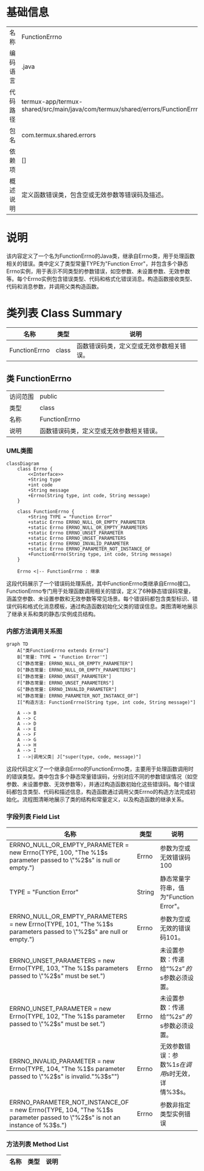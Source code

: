# 基础信息

|      |      |
|------|------|
| 名称 | FunctionErrno |
| 编码语言 | .java |
| 代码路径 | termux-app/termux-shared/src/main/java/com/termux/shared/errors/FunctionErrno.java |
| 包名 | com.termux.shared.errors |
| 依赖项 | [] |
| 概述说明 | 定义函数错误类，包含空或无效参数等错误码及描述。 |

# 说明

该内容定义了一个名为FunctionErrno的Java类，继承自Errno类，用于处理函数相关的错误。类中定义了类型常量TYPE为"Function Error"，并包含多个静态Errno实例，用于表示不同类型的参数错误，如空参数、未设置参数、无效参数等。每个Errno实例包含错误类型、代码和格式化错误消息。构造函数接收类型、代码和消息参数，并调用父类构造函数。

# 类列表 Class Summary

| 名称   | 类型  | 说明 |
|-------|------|-------------|
| FunctionErrno | class | 函数错误码类，定义空或无效参数相关错误。 |



## 类 FunctionErrno

|      |      |
|------|------|
| 访问范围 | public |
| 类型 | class |
| 名称 | FunctionErrno |
| 说明 | 函数错误码类，定义空或无效参数相关错误。 |


### UML类图

```mermaid
classDiagram
    class Errno {
        <<Interface>>
        +String type
        +int code
        +String message
        +Errno(String type, int code, String message)
    }

    class FunctionErrno {
        +String TYPE = "Function Error"
        +static Errno ERRNO_NULL_OR_EMPTY_PARAMETER
        +static Errno ERRNO_NULL_OR_EMPTY_PARAMETERS
        +static Errno ERRNO_UNSET_PARAMETER
        +static Errno ERRNO_UNSET_PARAMETERS
        +static Errno ERRNO_INVALID_PARAMETER
        +static Errno ERRNO_PARAMETER_NOT_INSTANCE_OF
        +FunctionErrno(String type, int code, String message)
    }

    Errno <|-- FunctionErrno : 继承
```

这段代码展示了一个错误码处理系统，其中FunctionErrno类继承自Errno接口。FunctionErrno专门用于处理函数调用相关的错误，定义了6种静态错误码常量，涵盖空参数、未设置参数和无效参数等常见场景。每个错误码都包含类型标识、错误代码和格式化消息模板，通过构造函数初始化父类的错误信息。类图清晰地展示了继承关系和类的静态/实例成员结构。


### 内部方法调用关系图

```mermaid
graph TD
    A["类FunctionErrno extends Errno"]
    B["常量: TYPE = 'Function Error'"]
    C["静态常量: ERRNO_NULL_OR_EMPTY_PARAMETER"]
    D["静态常量: ERRNO_NULL_OR_EMPTY_PARAMETERS"]
    E["静态常量: ERRNO_UNSET_PARAMETER"]
    F["静态常量: ERRNO_UNSET_PARAMETERS"]
    G["静态常量: ERRNO_INVALID_PARAMETER"]
    H["静态常量: ERRNO_PARAMETER_NOT_INSTANCE_OF"]
    I["构造方法: FunctionErrno(String type, int code, String message)"]

    A --> B
    A --> C
    A --> D
    A --> E
    A --> F
    A --> G
    A --> H
    A --> I
    I -->|调用父类| J["super(type, code, message)"]
```

这段代码定义了一个继承自Errno的FunctionErrno类，主要用于处理函数调用时的错误类型。类中包含多个静态常量错误码，分别对应不同的参数错误情况（如空参数、未设置参数、无效参数等），并通过构造函数初始化这些错误码。每个错误码都包含类型、代码和描述信息，构造函数通过调用父类Errno的构造方法完成初始化。流程图清晰地展示了类的结构和常量定义，以及构造函数的继承关系。

### 字段列表 Field List

| 名称  | 类型  | 说明 |
|-------|-------|------|
| ERRNO_NULL_OR_EMPTY_PARAMETER = new Errno(TYPE, 100, "The %1$s parameter passed to \"%2$s\" is null or empty.") | Errno | 参数为空或无效错误码100 |
| TYPE = "Function Error" | String | 静态常量字符串，值为"Function Error"。 |
| ERRNO_NULL_OR_EMPTY_PARAMETERS = new Errno(TYPE, 101, "The %1$s parameters passed to \"%2$s\" are null or empty.") | Errno | 参数为空或无效的错误码101。 |
| ERRNO_UNSET_PARAMETERS = new Errno(TYPE, 103, "The %1$s parameters passed to \"%2$s\" must be set.") | Errno | 未设置参数：传递给“%2$s”的%1$s参数必须设置。 |
| ERRNO_UNSET_PARAMETER = new Errno(TYPE, 102, "The %1$s parameter passed to \"%2$s\" must be set.") | Errno | 未设置参数：传递给“%2$s”的%1$s参数必须设置。 |
| ERRNO_INVALID_PARAMETER = new Errno(TYPE, 104, "The %1$s parameter passed to \"%2$s\" is invalid.\"%3$s\"") | Errno | 无效参数错误：参数%1$s在调用%2$s时无效，详情%3$s。 |
| ERRNO_PARAMETER_NOT_INSTANCE_OF = new Errno(TYPE, 104, "The %1$s parameter passed to \"%2$s\" is not an instance of %3$s.") | Errno | 参数非指定类型实例错误 |

### 方法列表 Method List

| 名称  | 类型  | 说明 |
|-------|-------|------|




